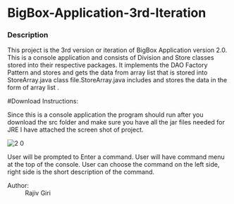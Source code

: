 # BigBox-Application-3rd-Iteration
<h3>Description</h3>
<p> This project is the 3rd version or iteration of BigBox Application version 2.0. This is a console application and consists of Division and Store classes stored into their respective packages. It implements the DAO Factory Pattern and stores and gets the data from array list that is stored into StoreArray.java class file.StoreArray.java includes and stores the data in the form of array list .</p>

#Download Instructions:
<p>Since this is a console application the program should run after you download the src folder and make sure you have all the jar files needed for JRE I have attached the screen shot of project.</p>


![2 0](https://user-images.githubusercontent.com/28536965/28005386-3fdc70a8-6518-11e7-8636-184be63e6eb4.JPG)

<p>User will be prompted to Enter a command. User will have command menu at the top of the console.
   User can choose the command on the left side, right side is the short description of the command.</p></dd>
<dt><span class="simpleTagLabel">Author:</span></dt>
<dd>Rajiv Giri</dd>

